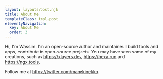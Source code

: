 ```yaml
---
layout: layouts/post.njk
title: About Me
templateClass: tmpl-post
eleventyNavigation:
  key: About Me
  order: 3
---
```


Hi, I'm Wassim. I'm an open-source author and maintainer. I build tools and apps, contribute to open-source projects. You may have seen some of my creations, such as https://xlayers.dev, https://hexa.run and https://ngx.tools.

Follow me at https://twitter.com/manekinekko.
